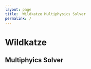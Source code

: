 ```yaml
---
layout: page
title:  Wildkatze Multiphysics Solver
permalink: /
---
```


#  Wildkatze 
## Multiphyics Solver
